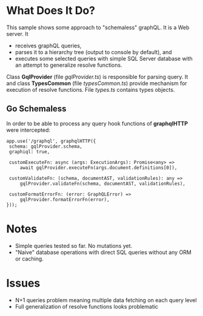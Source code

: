 # What Does It Do?

This sample shows some approach to "schemaless" graphQL.
It is a Web server.
It 
- receives graphQL queries,
- parses it to a hierarchy tree (output to console by default), and
- executes some selected queries with simple SQL Server database with an attempt to generalize resolve functions.

Class **GqlProvider** (file *gqlProvider.ts*) is responsible for parsing query.
It and class **TypesCommon** (file *typesCommon.ts*) provide mechanism for execution of resolve functions.
File *types.ts* contains types objects.

## Go Schemaless

In order to be able to process any query hook functions of **graphqlHTTP** were intercepted:  
 
	app.use('/graphql', graphqlHTTP({
	 schema: gqlProvider.schema,
	 graphiql: true,

	 customExecuteFn: async (args: ExecutionArgs): Promise<any> =>
		 await gqlProvider.executeFn(args.document.definitions[0]),

	 customValidateFn: (schema, documentAST, validationRules): any =>
		 gqlProvider.validateFn(schema, documentAST, validationRules),

	 customFormatErrorFn: (error: GraphQLError) =>
		 gqlProvider.formatErrorFn(error),
	})); 

# Notes

- Simple queries tested so far. No mutations yet.
- "Naive" database operations with direct SQL queries without any ORM or caching.

# Issues

- N+1 queries problem meaning multiple data fetching on each query level 
- Full generalization of resolve functions looks problematic
